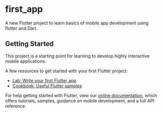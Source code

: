 # first_app

A new Flutter project to learn basics of mobile app development using flutter and Dart.

## Getting Started

This project is a starting point for learning to develop highly interactive mobile applications.

A few resources to get started with your first Flutter project:

- [Lab: Write your first Flutter app](https://flutter.dev/docs/get-started/codelab)
- [Cookbook: Useful Flutter samples](https://flutter.dev/docs/cookbook)

For help getting started with Flutter, view our
[online documentation](https://flutter.dev/docs), which offers tutorials,
samples, guidance on mobile development, and a full API reference.
